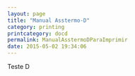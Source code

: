 ```yaml
---
layout: page
title: "Manual Asstermo-D"
category: printing
printcategory: docd
permalink: ManualAsstermoDParaImprimir
date: 2015-05-02 19:34:06
---
```


Teste D
